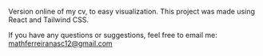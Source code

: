 Version online of my cv, to easy visualization. This project was made using React and Tailwind CSS.

If you have any questions or suggestions, feel free to email me: mathferreiranasc12@gmail.com
